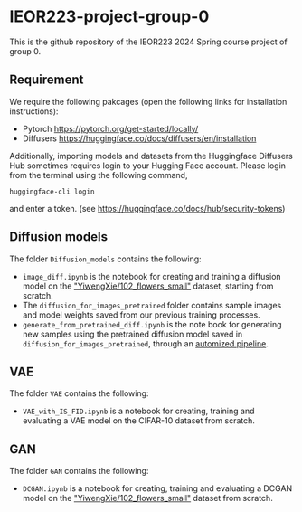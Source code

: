 # IEOR223-project-group-0

This is the github repository of the IEOR223 2024 Spring course project of group 0.

## Requirement

We require the following pakcages (open the following links for installation instructions):

* Pytorch https://pytorch.org/get-started/locally/
* Diffusers https://huggingface.co/docs/diffusers/en/installation

Additionally, importing models and datasets from the Huggingface Diffusers Hub sometimes requires login to your Hugging Face account. Please login from the terminal using the following command,
```shell
huggingface-cli login
```
and enter a token. (see https://huggingface.co/docs/hub/security-tokens)

## Diffusion models

The folder `Diffusion_models` contains the following:

* `image_diff.ipynb` is the notebook for creating and training a diffusion model on the ["YiwengXie/102_flowers_small"](https://huggingface.co/datasets/YiwengXie/102_flowers_small) dataset, starting from scratch.
* The `diffusion_for_images_pretrained` folder contains sample images and model weights saved from our previous training processes.
* `generate_from_pretrained_diff.ipynb` is the note book for generating new samples using the pretrained diffusion model saved in `diffusion_for_images_pretrained`, through an [automized pipeline](https://huggingface.co/docs/diffusers/using-diffusers/write_own_pipeline).


## VAE 

The folder `VAE` contains the following:

* `VAE_with_IS_FID.ipynb` is a notebook for creating, training and evaluating a VAE model on the CIFAR-10 dataset from scratch.

## GAN

The folder `GAN` contains the following:

* `DCGAN.ipynb` is a notebook for creating, training and evaluating a DCGAN model on the ["YiwengXie/102_flowers_small"](https://huggingface.co/datasets/YiwengXie/102_flowers_small) dataset from scratch.


